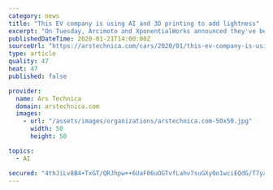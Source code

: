 ```yaml
---
category: news
title: "This EV company is using AI and 3D printing to add lightness"
excerpt: "On Tuesday, Arcimoto and XponentialWorks announced they've been working together on a project that should make future FUVs even more efficient, thanks to lightweight suspension parts created using AI generative design and 3D printing. \"Our mission to rightsize the footprint of daily mobility means a continued commitment to optimizing not just ..."
publishedDateTime: 2020-01-21T14:00:00Z
sourceUrl: "https://arstechnica.com/cars/2020/01/this-ev-company-is-using-ai-and-3d-printing-to-add-lightness/"
type: article
quality: 47
heat: 47
published: false

provider:
  name: Ars Technica
  domain: arstechnica.com
  images:
    - url: "/assets/images/organizations/arstechnica.com-50x50.jpg"
      width: 50
      height: 50

topics:
  - AI

secured: "4thJiLv8B4+TxGT/QRJhpw++6UaF06uOGTvfLahv7suGXy0o1wciEQdG/T7ya9TvyLbjl7P2Mwljjffxk2CNE3xSYcZhy9o3Dz/bqQmWILXV4WMrJs5uY3A8iSyGl6DNlLwUudbly1NvcdzjJkm5OMSgTomBTlmKLzAEE6b6tNhjKDMg9BelMDhKkIiuoAqqkhII+Y6WyRHh7CL/+YuJ2vz3JZnw6jyUeI53wDlSgLGPmA1rm0YaeyfS6eZqvrDqF2r3APK8TeZsVDON2sZ6WlY9EzEkmC7VTY4LkNYfBu4WCu3gMp2b6yhsQqBsjuGviU8Mu0JHFgb2ToynIz2FJb/wj38zPz1zAer7ripr181GicM499tJ9FB71O8Et7rhJ6ieWRmuRy111HwjkTqGE3y2cMN4M1PKRImOsMusHDxB3/2ncGeBhC+/a0AdSG5p4EtuHHpFId7rS8ydcm84Lg==;NDi3uLnJV0EAZhArggulhQ=="
---
```


